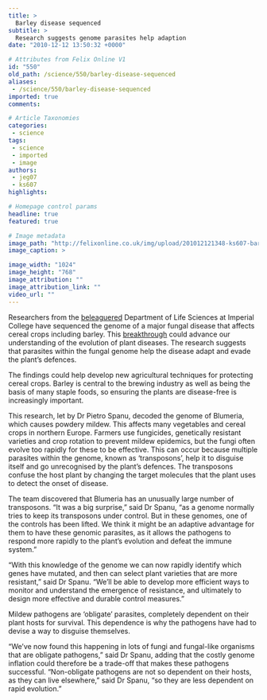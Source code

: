```yaml
---
title: >
  Barley disease sequenced
subtitle: >
  Research suggests genome parasites help adaption
date: "2010-12-12 13:50:32 +0000"

# Attributes from Felix Online V1
id: "550"
old_path: /science/550/barley-disease-sequenced
aliases:
 - /science/550/barley-disease-sequenced
imported: true
comments:

# Article Taxonomies
categories:
 - science
tags:
 - science
 - imported
 - image
authors:
 - jeg07
 - ks607
highlights:

# Homepage control params
headline: true
featured: true

# Image metadata
image_path: "http://felixonline.co.uk/img/upload/201012121348-ks607-barleyfi.jpg"
image_caption: >

image_width: "1024"
image_height: "768"
image_attribution: ""
image_attribution_link: ""
video_url: ""
---
```


Researchers from the [beleaguered](http://felixonline.co.uk/?article=547) Department of Life Sciences at Imperial College have sequenced the genome of a major fungal disease that affects cereal crops including barley. This [breakthrough](http://www3.imperial.ac.uk/newsandeventspggrp/imperialcollege/newssummary/news_10-12-2010-11-9-20) could advance our understanding of the evolution of plant diseases. The research suggests that parasites within the fungal genome help the disease adapt and evade the plant’s defences.

The findings could help develop new agricultural techniques for protecting cereal crops. Barley is central to the brewing industry as well as being the basis of many staple foods, so ensuring the plants are disease-free is increasingly important.

This research, let by Dr Pietro Spanu, decoded the genome of Blumeria, which causes powdery mildew. This affects many vegetables and cereal crops in northern Europe. Farmers use fungicides, genetically resistant varieties and crop rotation to prevent mildew epidemics, but the fungi often evolve too rapidly for these to be effective. This can occur because multiple parasites within the genome, known as ‘transposons’, help it to disguise itself and go unrecognised by the plant’s defences. The transposons confuse the host plant by changing the target molecules that the plant uses to detect the onset of disease.

The team discovered that Blumeria has an unusually large number of transposons. “It was a big surprise,” said Dr Spanu, “as a genome normally tries to keep its transposons under control. But in these genomes, one of the controls has been lifted. We think it might be an adaptive advantage for them to have these genomic parasites, as it allows the pathogens to respond more rapidly to the plant’s evolution and defeat the immune system.”

“With this knowledge of the genome we can now rapidly identify which genes have mutated, and then can select plant varieties that are more resistant,” said Dr Spanu. “We’ll be able to develop more efficient ways to monitor and understand the emergence of resistance, and ultimately to design more effective and durable control measures.”

Mildew pathogens are ‘obligate’ parasites, completely dependent on their plant hosts for survival. This dependence is why the pathogens have had to devise a way to disguise themselves.

“We’ve now found this happening in lots of fungi and fungal-like organisms that are obligate pathogens,” said Dr Spanu, adding that the costly genome inflation could therefore be a trade-off that makes these pathogens successful. “Non-obligate pathogens are not so dependent on their hosts, as they can live elsewhere,” said Dr Spanu, “so they are less dependent on rapid evolution.”
